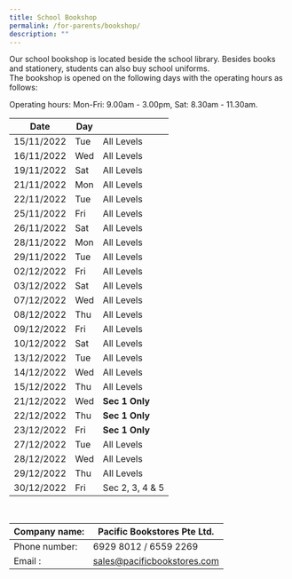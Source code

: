 ```yaml
---
title: School Bookshop
permalink: /for-parents/bookshop/
description: ""
---
```

Our school bookshop is located beside the school library. Besides books and stationery, students can also buy school uniforms.  
The bookshop is opened on the following days with the operating hours as follows:  

Operating hours:  Mon-Fri: 9.00am - 3.00pm,  Sat: 8.30am - 11.30am.

|Date | Day |  |
| - | - | - |
| 15/11/2022 | Tue | All Levels |
| 16/11/2022 | Wed | All Levels |
| 19/11/2022 | Sat | All Levels |
| 21/11/2022 | Mon | All Levels |
| 22/11/2022 | Tue | All Levels |
| 25/11/2022 | Fri | All Levels |
| 26/11/2022 | Sat | All Levels |
| 28/11/2022 | Mon | All Levels |
| 29/11/2022 | Tue | All Levels |
| 02/12/2022 | Fri | All Levels |
| 03/12/2022 | Sat | All Levels |
| 07/12/2022 | Wed | All Levels |
| 08/12/2022 | Thu | All Levels |
| 09/12/2022 | Fri | All Levels |
| 10/12/2022 | Sat | All Levels |
| 13/12/2022 | Tue | All Levels |
| 14/12/2022 | Wed | All Levels |
| 15/12/2022 | Thu | All Levels |
| 21/12/2022 | Wed | **Sec 1 Only** |
| 22/12/2022 | Thu | **Sec 1 Only** |
| 23/12/2022 | Fri | **Sec 1 Only** |
| 27/12/2022 | Tue | All Levels |
| 28/12/2022 | Wed | All Levels |
| 29/12/2022 | Thu | AIl Levels |
| 30/12/2022 | Fri  | Sec 2, 3, 4 & 5 |


<br>



|Company name:  | Pacific Bookstores Pte Ltd.|
| - |-|
|  Phone number: | 6929 8012 / 6559 2269 |
|  Email : | sales@pacificbookstores.com |